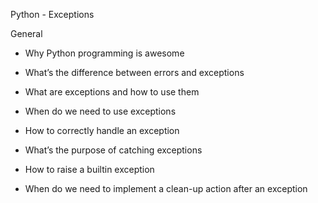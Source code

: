 Python - Exceptions

General

*  Why Python programming is awesome

*  What’s the difference between errors and exceptions

*  What are exceptions and how to use them

*  When do we need to use exceptions

*  How to correctly handle an exception

*  What’s the purpose of catching exceptions

*  How to raise a builtin exception

*  When do we need to implement a clean-up action after an exception
